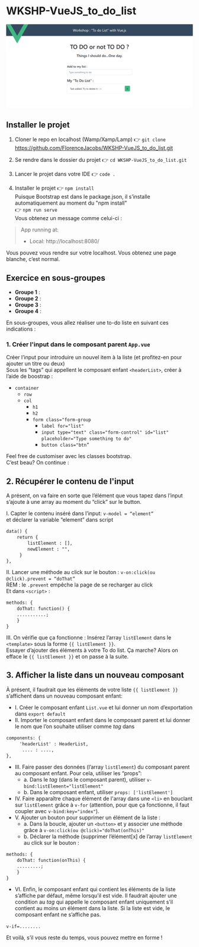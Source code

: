 # WKSHP-VueJS_to_do_list

![To do List preview](https://github.com/FlorenceJacobs/to_do_list_vueJS/blob/main/capture_to_do_list_vueJS.png?raw=true)

## Installer le projet
1. Cloner le repo en localhost (Wamp/Xamp/Lamp) :point_right: `git clone`
https://github.com/FlorenceJacobs/WKSHP-VueJS_to_do_list.git

2. Se rendre dans le dossier du projet
:point_right: `cd WKSHP-VueJS_to_do_list.git`

3. Lancer le projet dans votre IDE
:point_right: `code .`

4. Installer le projet
:point_right: `npm install`<br>
Puisque Bootstrap est dans le package.json, il s’installe automatiquement au moment du "npm install"<br>
:point_right: `npm run serve`<br>
Vous obtenez un message comme celui-ci :
> App running at:
>  - Local:   http://localhost:8080/<br>

Vous pouvez vous rendre sur votre localhost. Vous obtenez une page blanche, c’est normal.

## Exercice en sous-groupes

* **Groupe 1** :
* **Groupe 2** :
* **Groupe 3** :
* **Groupe 4** :

En sous-groupes, vous allez réaliser une to-do liste en suivant ces indications :

### 1. Créer l'input dans le composant parent **`App.vue`** 
Créer l’input pour introduire un nouvel item à la liste (et profitez-en pour ajouter un titre ou deux)<br>
Sous les “tags” qui appellent le composant enfant `<headerList>`, créer à l’aide de boostrap :

- `container`
  - `row`
  - `col`
     - `h1`
     - `h2`
     - `form class="form-group`
        - `label for="list"`
        - `input type="text" class="form-control" id="list" placeholder="Type something to do"`
        - `button class="btn”`

Feel free de customiser avec les classes bootstrap.<br>
C’est beau? On continue :

## 2. Récupérer le contenu de l'input

A présent, on va faire en sorte que l’élément que vous tapez dans l’input s’ajoute à une array au moment du “click” sur le button.

I. Capter le contenu inséré dans l’input:
`v-model = “element”`<br>
et déclarer la variable “element” dans script<br>
```
data() {
    return {
        listElement : [],
        newElement : "",
     }
},
```
   
II. Lancer une méthode au click sur le bouton :
`v-on:click(ou @click).prevent = “doThat”`<br>
REM : le `.prevent` empêche la page de se recharger au click<br>
Et dans `<script>` :
```
methods: {
    doThat: function() {
    ...........;
    }
}
```
  
III. On vérifie que ça fonctionne :
Insérez l’array `listElement` dans le `<template>` sous la forme `{{ listElement }}`.<br>
Essayer d’ajouter des éléments à votre To do list. Ça marche? Alors on efface le `{{ listElement }}` et on passe à la suite.<br>


## 3. Afficher la liste dans un nouveau composant
À présent, il faudrait que les éléments de votre liste `{{ listElement }}` s’affichent dans un nouveau composant enfant:
  - I. Créer le composant enfant `List.vue` et lui donner un nom d’exportation dans `export default`
  - II. Importer le composant enfant dans le composant parent et lui donner le nom que l’on souhaite utiliser comme *tag* dans <br>
 ```
 components: {
      'headerList' : HeaderList,
       .... : ....,
},
```

  - III. Faire passer des données (l’array `listElement`) du composant parent au composant enfant. Pour cela, utiliser les “props”:
      - a. Dans le *tag* (dans le composant parent), utiliser `v-bind:listElement="listElement"`
      - b. Dans le composant enfant, utiliser `props: ['listElement']`
  - IV. Faire apparaître chaque élément de l'array dans une `<li>` en bouclant sur `listElement` grâce à `v-for` (attention, pour que ça fonctionne, il faut coupler avec `v-bind:key="index"`).
  - V. Ajouter un bouton pour supprimer un élément de la liste :
      - a. Dans la boucle, ajouter un `<button>` et y associer une méthode grâce à `v-on:click(ou @click)="doThat(onThis)"`
      - b. Déclarer la méthode (supprimer l’élément[x] de l’array `listElement` au click sur le bouton :
```
methods: {
    doThat: function(onThis) {
    .........;
    }
}
```

- VI. Enfin, le composant enfant qui contient les éléments de la liste s’affiche par défaut, même lorsqu'il est vide. Il faudrait ajouter une condition au *tag* qui appelle le composant enfant uniquement s’il contient au moins un élément dans la liste. Si la liste est vide, le composant enfant ne s’affiche pas.

`v-if=........`

Et voilà, s’il vous reste du temps, vous pouvez mettre en forme !
